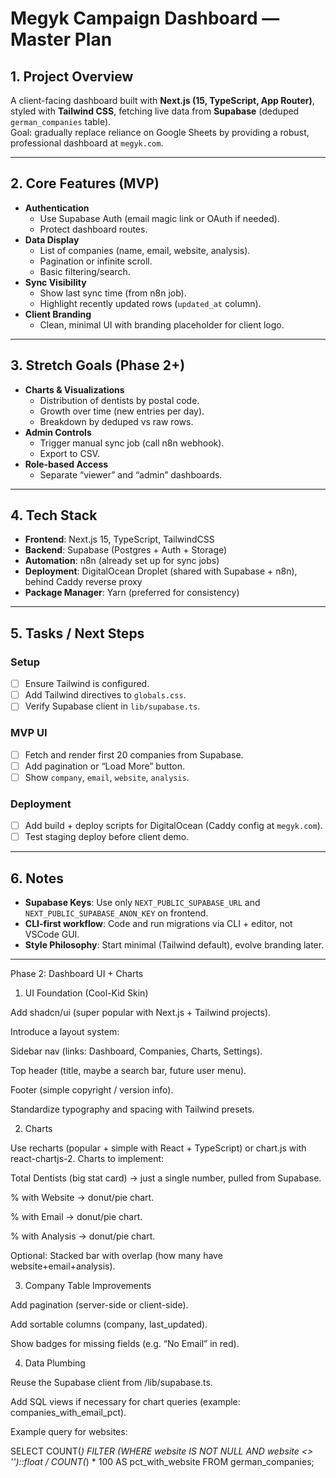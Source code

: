 # Megyk Campaign Dashboard — Master Plan

## 1. Project Overview
A client-facing dashboard built with **Next.js (15, TypeScript, App Router)**, styled with **Tailwind CSS**, fetching live data from **Supabase** (deduped `german_companies` table).  
Goal: gradually replace reliance on Google Sheets by providing a robust, professional dashboard at `megyk.com`.

---

## 2. Core Features (MVP)
- **Authentication**
  - Use Supabase Auth (email magic link or OAuth if needed).
  - Protect dashboard routes.
- **Data Display**
  - List of companies (name, email, website, analysis).
  - Pagination or infinite scroll.
  - Basic filtering/search.
- **Sync Visibility**
  - Show last sync time (from n8n job).
  - Highlight recently updated rows (`updated_at` column).
- **Client Branding**
  - Clean, minimal UI with branding placeholder for client logo.

---

## 3. Stretch Goals (Phase 2+)
- **Charts & Visualizations**
  - Distribution of dentists by postal code.
  - Growth over time (new entries per day).
  - Breakdown by deduped vs raw rows.
- **Admin Controls**
  - Trigger manual sync job (call n8n webhook).
  - Export to CSV.
- **Role-based Access**
  - Separate “viewer” and “admin” dashboards.

---

## 4. Tech Stack
- **Frontend**: Next.js 15, TypeScript, TailwindCSS
- **Backend**: Supabase (Postgres + Auth + Storage)
- **Automation**: n8n (already set up for sync jobs)
- **Deployment**: DigitalOcean Droplet (shared with Supabase + n8n), behind Caddy reverse proxy
- **Package Manager**: Yarn (preferred for consistency)


---

## 5. Tasks / Next Steps
### Setup
- [ ] Ensure Tailwind is configured.
- [ ] Add Tailwind directives to `globals.css`.
- [ ] Verify Supabase client in `lib/supabase.ts`.

### MVP UI
- [ ] Fetch and render first 20 companies from Supabase.
- [ ] Add pagination or “Load More” button.
- [ ] Show `company`, `email`, `website`, `analysis`.

### Deployment
- [ ] Add build + deploy scripts for DigitalOcean (Caddy config at `megyk.com`).
- [ ] Test staging deploy before client demo.

---

## 6. Notes
- **Supabase Keys**: Use only `NEXT_PUBLIC_SUPABASE_URL` and `NEXT_PUBLIC_SUPABASE_ANON_KEY` on frontend.
- **CLI-first workflow**: Code and run migrations via CLI + editor, not VSCode GUI.
- **Style Philosophy**: Start minimal (Tailwind default), evolve branding later.

---

Phase 2: Dashboard UI + Charts
1. UI Foundation (Cool-Kid Skin)

Add shadcn/ui (super popular with Next.js + Tailwind projects).

Introduce a layout system:

Sidebar nav (links: Dashboard, Companies, Charts, Settings).

Top header (title, maybe a search bar, future user menu).

Footer (simple copyright / version info).

Standardize typography and spacing with Tailwind presets.

2. Charts

Use recharts (popular + simple with React + TypeScript) or chart.js with react-chartjs-2.
Charts to implement:

Total Dentists (big stat card) → just a single number, pulled from Supabase.

% with Website → donut/pie chart.

% with Email → donut/pie chart.

% with Analysis → donut/pie chart.

Optional: Stacked bar with overlap (how many have website+email+analysis).

3. Company Table Improvements

Add pagination (server-side or client-side).

Add sortable columns (company, last_updated).

Show badges for missing fields (e.g. “No Email” in red).

4. Data Plumbing

Reuse the Supabase client from /lib/supabase.ts.

Add SQL views if necessary for chart queries (example: companies_with_email_pct).

Example query for websites:

SELECT 
  COUNT(*) FILTER (WHERE website IS NOT NULL AND website <> '')::float / COUNT(*) * 100 AS pct_with_website
FROM german_companies;
